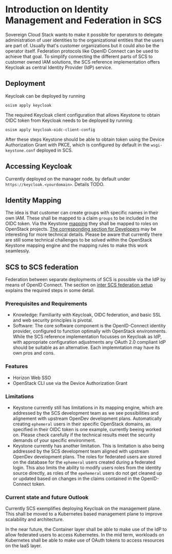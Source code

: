 # Introduction on Identity Management and Federation in SCS

Sovereign Cloud Stack wants to make it possible for operators to delegate
administration of user identities to the organizational entities that the
users are part of. Usually that's customer organizations but it could also
be the operator itself. Federation protocols like OpenID Connect can be used
to achieve that goal. To simplify connecting the different parts of SCS
to customer owned IAM solutions, the SCS reference implementation offers
Keycloak as central Identity Provider (IdP) service.

## Deployment

Keycloak can be deployed by running

```
osism apply keycloak
```

The required Keycloak client configuration that allows Keystone to obtain
OIDC token from Keycloak needs to be deployed by running

```
osism apply keycloak-oidc-client-config
```

After these steps Keystone should be able to obtain token using the
Device Authorization Grant with PKCE, which is configured by default in the
`wsgi-keystone.conf` deployed in SCS.

## Accessing Keycloak

Currently deployed on the manager node, by default under `https://keycloak.<yourdomain>`.
Details TODO.

## Identity Mapping

The idea is that customer can create groups with specific names in their own IAM.
These shall be mapped to a claim `groups` to be included in the OIDC token.
Via the Keystone [mapping](https://docs.openstack.org/keystone/latest/admin/federation/mapping_combinations.html)
they shall be mapped to roles on OpenStack projects.
[The corresponding section for Developers](https://docs.scs.community/dev-docs/operations/iam/identity-federation-in-scs) may be interesting for more technical details.
Please be aware that currently there are still some technical challenges to be solved
within the OpenStack Keystone mapping engine and the mapping rules to make this work
seamlessly.

## SCS to SCS federation

Federation between separate deployments of SCS is possible via the IdP by
means of OpenID Connect.
The section on [inter SCS federation setup](https://docs.scs.community/docs/iam/intra-SCS-federation-setup-description-for-osism-doc-operations) explains the required steps in some detail.

### Prerequisites and Requirements

- Knowledge: Familiarity with Keycloak, OIDC federation, and basic SSL and web security principles is pivotal.
- Software: The core software component is the OpenID-Connect identity provider, configured to function optimally with OpenStack environments. While the SCS reference implementation focusses on Keycloak as IdP, with appropriate configuration adjustments any OAuth 2.0 compliant IdP should be suitable as an alternative. Each implemntation may have its own pros and cons.

### Features

- Horizon Web SSO
- OpenStack CLI use via the Device Authorization Grant

### Limitations

- Keystone currently still has limitations in its mapping engine, which are addressed by the SCS development team as we
  see possibilities and alignement with upstream OpenDev development plans. Automatically creating `ephemeral` users in
  their specific OpenStack domains, as specified in their OIDC token is one example, currently beeing worked on. Please
  check carefully if the technical results meet the security demands of your specific environment.
- Keystone currently has another limitation. This is limitation is also being addressed by the SCS development team aligned
  with upstream OpenDev development plans. The roles for federated users are stored on the database for the `ephemeral` users 
  created during a federated login. This also limits the ability to modify users roles from the identity source directly, as roles of
  the `epehemeral` users do not get cleaned up or updated based on changes in the claims contained in the  OpenID-Connect token.

### Current state and future Outlook

Currently SCS exemplifies deploying Keycloak on the management plane. This shall be moved to a Kubernetes based
management plane to improve scalability and architecture.

In the near future, the Container layer shall be able to make use of the IdP to allow federated users to access Kubernetes.
In the mid term, workloads on Kubernetes shall be able to make use of OAuth tokens to access resources on the IaaS layer.

